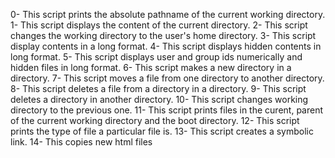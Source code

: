 0- This script prints the absolute pathname of the current working directory.
1- This script displays the content of the current directory.
2- This script changes the working directory to the user's home directory.
3- This script display contents in a long format.
4- This script displays hidden contents in long format.
5- This script displays user and group ids  numerically and hidden files in long format.
6- This script makes a new directory in a directory.
7- This script moves a file from one directory to another directory.
8- This script deletes a file from a directory in a directory.
9- This script deletes a directory in another directory.
10- This script changes working directory to the previous one.
11- This script prints files in the curent, parent of the current working directory and the boot directory.
12- This script prints the type of file a particular file is.
13- This script creates a symbolic link.
14- This copies new html files
